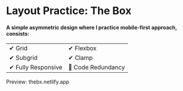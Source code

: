 # Layout Practice: The Box

#### A simple asymmetric design where I practice mobile-first approach, consists: 

<table border="0">
 <tr>
    <td>✔ Grid</td>
    <td>✔ Flexbox</td>
 </tr>
 <tr>
    <td>✔ Subgrid</td>
    <td>✔ Clamp</td>
 </tr>
 <tr>
    <td>✔ Fully Responsive</td>
    <td>🚫 Code Redundancy</td>
 </tr>
</table>

Preview: thebx.netlify.app
